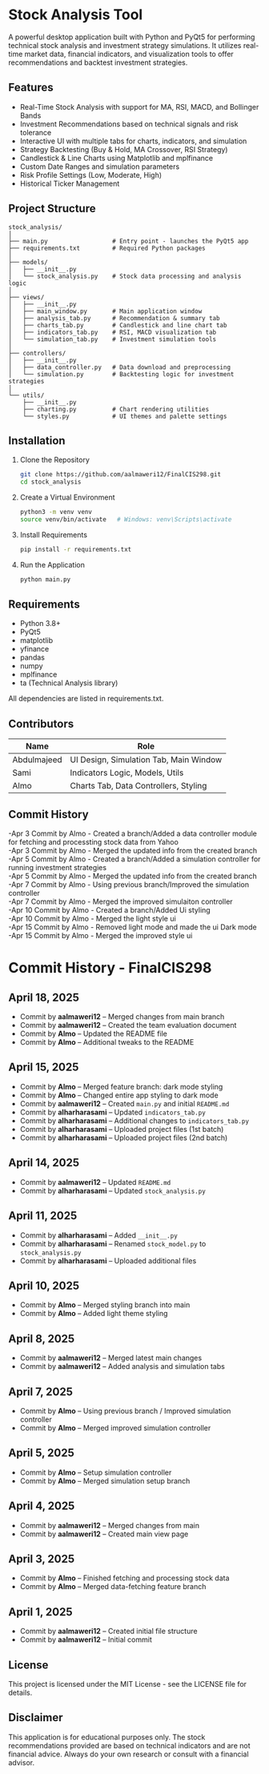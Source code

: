 
# Stock Analysis Tool

A powerful desktop application built with Python and PyQt5 for performing technical stock analysis and investment strategy simulations. It utilizes real-time market data, financial indicators, and visualization tools to offer recommendations and backtest investment strategies.

## Features

- Real-Time Stock Analysis with support for MA, RSI, MACD, and Bollinger Bands
- Investment Recommendations based on technical signals and risk tolerance
- Interactive UI with multiple tabs for charts, indicators, and simulation
- Strategy Backtesting (Buy & Hold, MA Crossover, RSI Strategy)
- Candlestick & Line Charts using Matplotlib and mplfinance
- Custom Date Ranges and simulation parameters
- Risk Profile Settings (Low, Moderate, High)
- Historical Ticker Management

## Project Structure

```
stock_analysis/
│
├── main.py                  # Entry point - launches the PyQt5 app
├── requirements.txt         # Required Python packages
│
├── models/
│   ├── __init__.py
│   └── stock_analysis.py    # Stock data processing and analysis logic
│
├── views/
│   ├── __init__.py
│   ├── main_window.py       # Main application window
│   ├── analysis_tab.py      # Recommendation & summary tab
│   ├── charts_tab.py        # Candlestick and line chart tab
│   ├── indicators_tab.py    # RSI, MACD visualization tab
│   └── simulation_tab.py    # Investment simulation tools
│
├── controllers/
│   ├── __init__.py
│   ├── data_controller.py   # Data download and preprocessing
│   └── simulation.py        # Backtesting logic for investment strategies
│
└── utils/
    ├── __init__.py
    ├── charting.py          # Chart rendering utilities
    └── styles.py            # UI themes and palette settings
```

## Installation

1. Clone the Repository
   ```bash
   git clone https://github.com/aalmaweri12/FinalCIS298.git
   cd stock_analysis
   ```

2. Create a Virtual Environment
   ```bash
   python3 -m venv venv
   source venv/bin/activate   # Windows: venv\Scripts\activate
   ```

3. Install Requirements
   ```bash
   pip install -r requirements.txt
   ```

4. Run the Application
   ```bash
   python main.py
   ```

## Requirements

- Python 3.8+
- PyQt5
- matplotlib
- yfinance
- pandas
- numpy
- mplfinance
- ta (Technical Analysis library)

All dependencies are listed in requirements.txt.

## Contributors

| Name         | Role                                     |
|--------------|------------------------------------------|
| Abdulmajeed  | UI Design, Simulation Tab, Main Window   |
| Sami         | Indicators Logic, Models, Utils          |
| Almo         | Charts Tab, Data Controllers, Styling    |

## Commit History

-Apr 3 Commit by Almo - Created a branch/Added a data controller module for fetching and processting stock data from Yahoo  
-Apr 3 Commit by Almo - Merged the updated info from the created branch  
-Apr 5 Commit by Almo - Created a branch/Added a simulation controller for running investment strategies  
-Apr 5 Commit by Almo - Merged the updated info from the created branch  
-Apr 7 Commit by Almo - Using previous branch/Improved the simulation controller  
-Apr 7 Commit by Almo - Merged the improved simulaiton controller  
-Apr 10 Commit by Almo - Created a branch/Added Ui styling  
-Apr 10 Commit by Almo - Merged the light style ui  
-Apr 15 Commit by Almo - Removed light mode and made the ui Dark mode  
-Apr 15 Commit by Almo - Merged the improved style ui  
#  Commit History - FinalCIS298

##  April 18, 2025
- Commit by **aalmaweri12** – Merged changes from main branch  
- Commit by **aalmaweri12** – Created the team evaluation document  
- Commit by **Almo** – Updated the README file  
- Commit by **Almo** – Additional tweaks to the README  

##  April 15, 2025
- Commit by **Almo** – Merged feature branch: dark mode styling  
- Commit by **Almo** – Changed entire app styling to dark mode  
- Commit by **aalmaweri12** – Created `main.py` and initial `README.md`  
- Commit by **alharharasami** – Updated `indicators_tab.py`  
- Commit by **alharharasami** – Additional changes to `indicators_tab.py`  
- Commit by **alharharasami** – Uploaded project files (1st batch)  
- Commit by **alharharasami** – Uploaded project files (2nd batch)  

##  April 14, 2025
- Commit by **aalmaweri12** – Updated `README.md`  
- Commit by **alharharasami** – Updated `stock_analysis.py`  

##  April 11, 2025
- Commit by **alharharasami** – Added `__init__.py`  
- Commit by **alharharasami** – Renamed `stock_model.py` to `stock_analysis.py`  
- Commit by **alharharasami** – Uploaded additional files  

##  April 10, 2025
- Commit by **Almo** – Merged styling branch into main  
- Commit by **Almo** – Added light theme styling  

##  April 8, 2025
- Commit by **aalmaweri12** – Merged latest main changes  
- Commit by **aalmaweri12** – Added analysis and simulation tabs  

##  April 7, 2025
- Commit by **Almo** – Using previous branch / Improved simulation controller  
- Commit by **Almo** – Merged improved simulation controller  

##  April 5, 2025
- Commit by **Almo** – Setup simulation controller  
- Commit by **Almo** – Merged simulation setup branch  

##  April 4, 2025
- Commit by **aalmaweri12** – Merged changes from main  
- Commit by **aalmaweri12** – Created main view page  

##  April 3, 2025
- Commit by **Almo** – Finished fetching and processing stock data  
- Commit by **Almo** – Merged data-fetching feature branch  

##  April 1, 2025
- Commit by **aalmaweri12** – Created initial file structure  
- Commit by **aalmaweri12** – Initial commit  



## License

This project is licensed under the MIT License - see the LICENSE file for details.

## Disclaimer

This application is for educational purposes only. The stock recommendations provided are based on technical indicators and are not financial advice. Always do your own research or consult with a financial advisor.
